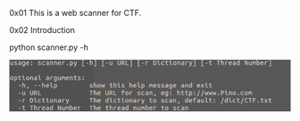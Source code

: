 0x01 This is a web scanner for CTF.


0x02 Introduction

python scanner.py -h

![helper](https://github.com/Pino-HD/CTF/raw/master/img/help.png)
